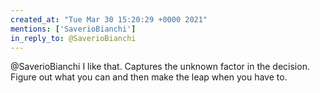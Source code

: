 ```yaml
---
created_at: "Tue Mar 30 15:20:29 +0000 2021"
mentions: ['SaverioBianchi']
in_reply_to: @SaverioBianchi
---
```


@SaverioBianchi I like that. Captures the unknown factor in the decision. Figure out what you can and then make the leap when you have to.